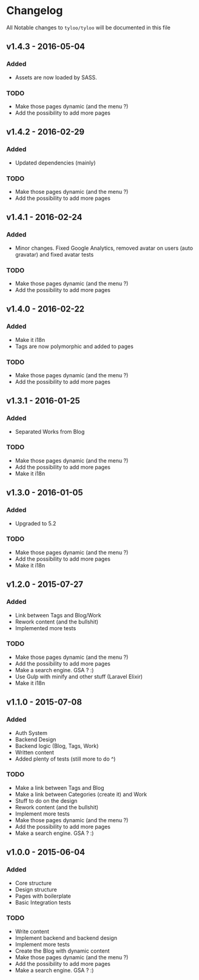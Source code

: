 # Changelog

All Notable changes to `tyloo/tyloo` will be documented in this file

## v1.4.3 - 2016-05-04

### Added
- Assets are now loaded by SASS.

### TODO
- Make those pages dynamic (and the menu ?)
- Add the possibility to add more pages

## v1.4.2 - 2016-02-29

### Added
- Updated dependencies (mainly)

### TODO
- Make those pages dynamic (and the menu ?)
- Add the possibility to add more pages

## v1.4.1 - 2016-02-24

### Added
- Minor changes. Fixed Google Analytics, removed avatar on users (auto gravatar) and fixed avatar tests

### TODO
- Make those pages dynamic (and the menu ?)
- Add the possibility to add more pages

## v1.4.0 - 2016-02-22

### Added
- Make it i18n
- Tags are now polymorphic and added to pages

### TODO
- Make those pages dynamic (and the menu ?)
- Add the possibility to add more pages

## v1.3.1 - 2016-01-25

### Added
- Separated Works from Blog

### TODO
- Make those pages dynamic (and the menu ?)
- Add the possibility to add more pages
- Make it i18n

## v1.3.0 - 2016-01-05

### Added
- Upgraded to 5.2

### TODO
- Make those pages dynamic (and the menu ?)
- Add the possibility to add more pages
- Make it i18n

## v1.2.0 - 2015-07-27

### Added
- Link between Tags and Blog/Work
- Rework content (and the bullshit)
- Implemented more tests

### TODO
- Make those pages dynamic (and the menu ?)
- Add the possibility to add more pages
- Make a search engine. GSA ? :)
- Use Gulp with minify and other stuff (Laravel Elixir)
- Make it i18n


## v1.1.0 - 2015-07-08

### Added
- Auth System
- Backend Design
- Backend logic (Blog, Tags, Work)
- Written content
- Added plenty of tests (still more to do ^)

### TODO
- Make a link between Tags and Blog
- Make a link between Categories (create it) and Work
- Stuff to do on the design
- Rework content (and the bullshit)
- Implement more tests
- Make those pages dynamic (and the menu ?)
- Add the possibility to add more pages
- Make a search engine. GSA ? :)


## v1.0.0 - 2015-06-04

### Added
- Core structure
- Design structure
- Pages with boilerplate
- Basic Integration tests

### TODO
- Write content
- Implement backend and backend design
- Implement more tests
- Create the Blog with dynamic content
- Make those pages dynamic (and the menu ?)
- Add the possibility to add more pages
- Make a search engine. GSA ? :)

